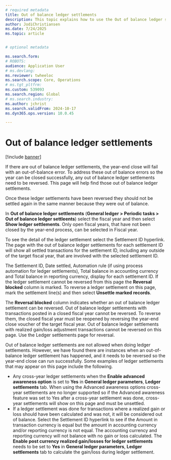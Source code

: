 ```yaml
---
# required metadata
title: Out of balance ledger settlements
description: This topic explains how to use the Out of balance ledger settlements page to reverse settlements that are not balanced in General ledger. 
author: JodiChristiansen
ms.date: 7/24/2025
ms.topic: article


# optional metadata

ms.search.form:  
# ROBOTS: 
audience: Application User
# ms.devlang: 
ms.reviewer: twheeloc
ms.search.scope: Core, Operations
# ms.tgt_pltfrm: 
ms.custom: 539093
ms.search.region: Global
# ms.search.industry: 
ms.author: jchrist
ms.search.validFrom: 2024-10-17
ms.dyn365.ops.version: 10.0.45

---
```


# Out of balance ledger settlements

[!include [banner](../includes/banner.md)]

If there are out of balance ledger settlements, the year-end close will fail with an out-of-balance error. To address these out of balance errors so the year can be closed successfully, any out of balance ledger settlements need to be reversed. This page will help find those out of balance ledger settlements. 

Once these ledger settlements have been reversed they should not be settled again in the same manner because they were out of balance. 

In **Out of balance ledger settlements** (**General ledger > Periodic tasks > Out of balance ledger settleents**) select the fiscal year and then select **Show ledger settlements**. Only open fiscal years, that have not been closed by the year-end process, can be selected in Fiscal year.

To see the detail of the ledger settlement select the Settlement ID hyperlink. The page with the out of balance ledger settlements for each settlement ID will show all settled transactions for the settlement ID, including any outside of the target fiscal year, that are involved with the selected settlement ID. 

The Settlement ID, Date settled, Automation rule (if using process automation for ledger settlements), Total balance in accounting currency and Total balance in reporting currency, display for each settlement ID. If the ledger settlement cannot be reversed from this page the **Reversal blocked** column is marked. To reverse a ledger settlement on this page, mark the settlement line(s) and then select **Unsettle marked records**.

The **Reversal blocked** column indicates whether an out of balance ledger settlement can be reversed. Out of balance ledger settlements with transactions posted in a closed fiscal year cannot be reversed. To reverse them, the closed fiscal year must be reopened by reversing the year-end close voucher of the target fiscal year. Out of balance ledger settlements with realized gain/loss adjustment transactions cannot be reversed on this page. Use the Ledger settlements page for reversal. 

Out of balance ledger settlements are not allowed when doing ledger settlements. However, we have found there are instances when an out-of-balance ledger settlement has happened, and it needs to be reversed so the year-end close can run successfully. Some examples of ledger settlements that may appear on this page include the following. 

- Any cross-year ledger settlements when the **Enable advanced awareness option** is set to **Yes** in **General ledger parameters**, **Ledger settlements** tab. When using the Advanced awareness options cross-year settlements are no longer supported so if the Advanced awareness feature was set to Yes after a cross-year settlement was done, cross-year settlements will show on this page and must be unsettled.
- If a ledger settlement was done for transactions where a realized gain or loss should have been calculated and was not, it will be considered out of balance. Select the Settlement ID hyperlink to see if the Amount in transaction currency is equal but the amount in accounting currency and/or reporting currency is not equal. The accounting currency and reporting currency will not balance with no gain or loss calculated. The **Enable post currency realized gain/losses for ledger settlements** needs to be set to **Yes** in **General ledger parameters**, **Ledger settlements** tab to calculate the gain/loss during ledger settlement. 

